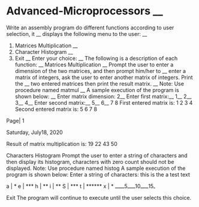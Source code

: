 # Advanced-Microprocessors __
 Write an assembly program do different functions according to user selection, it __
 displays the following menu to the user: __
1. Matrices Multiplication __
2. Character Histogram __
3. Exit __
Enter your choice: __
The following is a description of each function: __
Matrices Multiplication __
Prompt the user to enter a dimension of the two matrices, and then prompt him/her to __
enter a matrix of integers, ask the user to enter another matrix of integers. Print the __
two entered matrices then print the result matrix. __
Note: Use procedure named matmul __
A sample execution of the program is shown below: __
Enter matrix dimension: 2__
Enter first matrix:__
1__
2__
3__
4__
Enter second matrix:__
5__
6__
7
8
First entered matrix is:
1 2
3 4
Second entered matrix is:
5 6
7 8

Page| 1

Saturday, July18, 2020

Result of matrix multiplication is:
19 22
43 50

Characters Histogram
Prompt the user to enter a string of characters and then display its histogram,
characters with zero count should not be displayed.
Note: Use procedure named histog
A sample execution of the program is shown below:
Enter a string of characters:
this is the a test text

a | *
e | ***
h | **
i | **
S | ***
t | ******
x | *
  ـ15ـــــ10ـــــ5ــــــ


Exit
The program will continue to execute until the user selects this choice.
